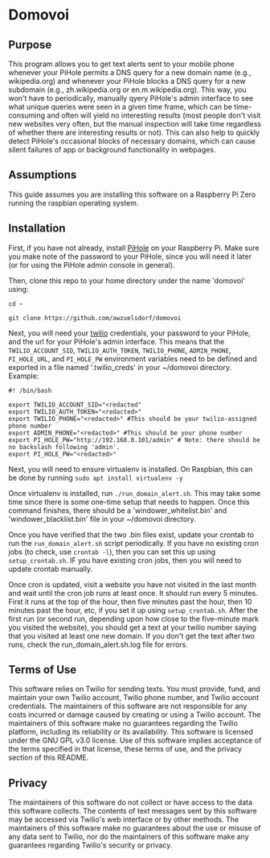 # Domovoi #

## Purpose ##

This program allows you to get text alerts sent to your mobile phone whenever your PiHole permits a DNS query for a new domain name (e.g., wikipedia.org) and whenever your PiHole blocks a DNS query for a new subdomain (e.g., zh.wikipedia.org or en.m.wikipedia.org). This way, you won't have to periodically, manually qyery PiHole's admin interface to see what unique queries were seen in a given time frame, which can be time-consuming and often will yield no interesting results (most people don't visit new websites very often, but the manual inspection will take time regardless of whether there are interesting results or not). This can also help to quickly detect PiHole's occasional blocks of necessary domains, which can cause silent failures of app or background functionality in webpages.

## Assumptions ##

This guide assumes you are installing this software on a Raspberry Pi Zero running the raspbian operating system.

## Installation ##

First, if you have not already, install [PiHole](https://docs.pi-hole.net/) on your Raspberry Pi. Make sure you make note of the password to your PiHole, since you will need it later (or for using the PiHole admin console in general).

Then, clone this repo to your home directory under the name 'domovoi' using:

```
cd ~

git clone https://github.com/awzuelsdorf/domovoi
```

Next, you will need your [twilio](https://www.twilio.com) credentials, your password to your PiHole, and the url for your PiHole's admin interface. This means that the `TWILIO_ACCOUNT_SID`, `TWILIO_AUTH_TOKEN`, `TWILIO_PHONE`, `ADMIN_PHONE`, `PI_HOLE_URL`, and `PI_HOLE_PW` environment variables need to be defined and exported in a file named '.twilio_creds' in your ~/domovoi directory. Example:

```
#! /bin/bash

export TWILIO_ACCOUNT_SID="<redacted"
export TWILIO_AUTH_TOKEN="<redacted>"
export TWILIO_PHONE="<redacted>" #This should be your twilio-assigned phone number
export ADMIN_PHONE="<redacted>" #This should be your phone number
export PI_HOLE_PW="http://192.168.0.101/admin" # Note: there should be no backslash following 'admin'.
export PI_HOLE_PW="<redacted>"
```

Next, you will need to ensure virtualenv is installed. On Raspbian, this can be done by running `sudo apt install virtualenv -y`

Once virtualenv is installed, run `./run_domain_alert.sh`. This may take some time since there is some one-time setup that needs to happen. Once this command finishes, there should be a 'windower_whitelist.bin' and 'windower_blacklist.bin' file in your ~/domovoi directory.

Once you have verified that the two .bin files exist, update your crontab to run the `run_domain_alert.sh` script periodically. If you have no existing cron jobs (to check, use `crontab -l`), then you can set this up using `setup_crontab.sh`. IF you have existing cron jobs, then you will need to update crontab manually.

Once cron is updated, visit a website you have not visited in the last month and wait until the cron job runs at least once. It should run every 5 minutes. First it runs at the top of the hour, then five minutes past the hour, then 10 minutes past the hour, etc, if you set it up using `setup_crontab.sh`. After the first run (or second run, depending upon how close to the five-minute mark you visited the website), you should get a text at your twilio number saying that you visited at least one new domain. If you don't get the text after two runs, check the run_domain_alert.sh.log file for errors.

## Terms of Use ##

This software relies on Twilio for sending texts. You must provide, fund, and maintain your own Twilio account, Twilio phone number, and Twilio account credentials. The maintainers of this software are not responsible for any costs incurred or damage caused by creating or using a Twilio account. The maintainers of this software make no guarantees regarding the Twilio platform, including its reliability or its availability. This software is licensed under the GNU GPL v3.0 license. Use of this software implies acceptance of the terms specified in that license, these terms of use, and the privacy section of this README.

## Privacy ##

The maintainers of this software do not collect or have access to the data this software collects. The contents of text messages sent by this software may be accessed via Twilio's web interface or by other methods. The maintainers of this software make no guarantees about the use or misuse of any data sent to Twilio, nor do the maintainers of this software make any guarantees regarding Twilio's security or privacy.
